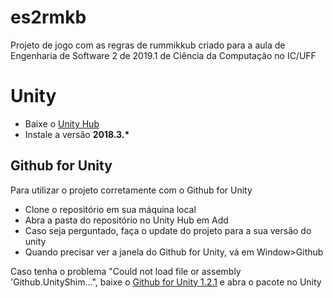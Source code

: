 # es2rmkb
Projeto de jogo com as regras de rummikkub criado para a aula de Engenharia de Software 2 de 2019.1 de Ciência da Computação no IC/UFF
# Unity
 - Baixe o [Unity Hub](https://unity3d.com/pt/get-unity/download)
 - Instale a versão **2018.3.\***

## Github for Unity
Para utilizar o projeto corretamente com o Github for Unity

- Clone o repositório em sua máquina local
- Abra a pasta do repositório no Unity Hub em Add
- Caso seja perguntado, faça o update do projeto para a sua versão do unity
- Quando precisar ver a janela do Github for Unity, vá em Window>Github

Caso tenha o problema "Could not load file or assembly 'Github.UnityShim...", baixe o [Github for Unity 1.2.1](https://github.com/github-for-unity/Unity/releases/tag/v1.2.1) e abra o pacote no Unity 
